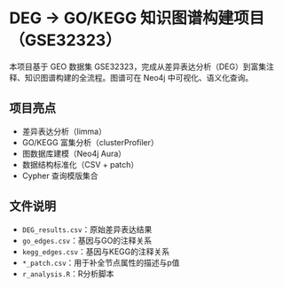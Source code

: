 # DEG → GO/KEGG 知识图谱构建项目（GSE32323）

本项目基于 GEO 数据集 GSE32323，完成从差异表达分析（DEG）到富集注释、知识图谱构建的全流程。图谱可在 Neo4j 中可视化、语义化查询。

## 项目亮点
- 差异表达分析（limma）
- GO/KEGG 富集分析（clusterProfiler）
- 图数据库建模（Neo4j Aura）
- 数据结构标准化（CSV + patch）
- Cypher 查询模版集合

## 文件说明
- `DEG_results.csv`：原始差异表达结果
- `go_edges.csv`：基因与GO的注释关系
- `kegg_edges.csv`：基因与KEGG的注释关系
- `*_patch.csv`：用于补全节点属性的描述与p值
- `r_analysis.R`：R分析脚本
